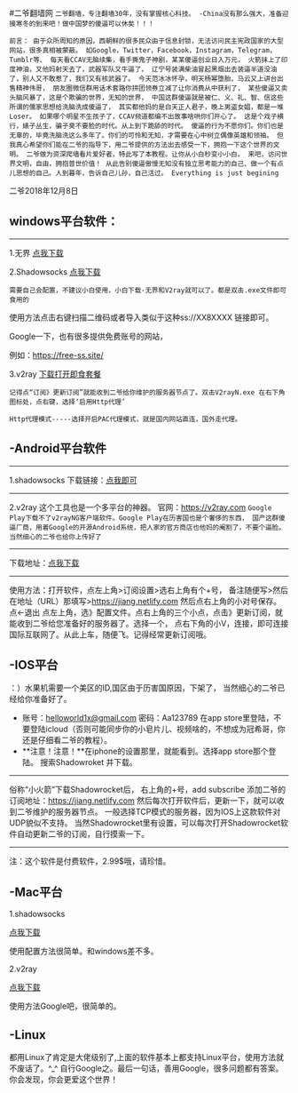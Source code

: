 #二爷翻墙网
`二爷翻墙，专注翻墙30年，没有掌握核心科技。 -China没有那么强大，准备迎接寒冬的到来吧！做中国梦的傻逼可以休矣！！！`

`前言： 由于众所周知的原因，西朝鲜的很多民众由于信息封锁，无法访问民主宪政国家的大型网站，很多真相被蒙蔽。 如Google，Twitter，Facebook，Instagram，Telegram，Tumblr等、 每天看CCAV无脑续集，看手撕鬼子神剧，某某傻逼创业日入万元， 火箭抹上了印度神油，又他妈射天去了，武器军队又牛逼了， 辽宁号装满柴油冒起黑烟出去装逼半道没油了，别人又不敢惹了，我们又有核武器了。 今天范冰冰怀孕，明天杨幂堕胎，马云又上讲台出售精神伟哥， 朋友圈微信群用话术套路你拼团领券立减了让你消费从中获利了， 某些傻逼又卖头脑风暴了，这是个欺骗的世界，无知的世界， 中国这群傻逼就是被仁、义、礼、智、信这些所谓的儒家思想给洗脑洗成傻逼了， 其实都他妈的是白天正人君子，晚上男盗女娼，都是一堆Loser。 如果哪个明星不生孩子了，CCAV频道都编不出故事啥哄你们开心了。 这是个戏子横行，婊子丛生，骗子臭不要脸的时代。从上到下跪舔的时代。 傻逼的行为不愿你们。你们也是无辜的，毕竟洗脑洗这么多年了。你们的可怜和无知，才需要在心中树立偶像英雄和领袖。 但我真心希望你们能在二爷的指导下，用二爷提供的方法出去感受一下，拥抱一下这个世界的文明。 二爷做为资深爬墙看片爱好者，特此写了本教程。让你从小白秒变小小白。 来吧，访问世界文明，自由，拥抱普世价值！ 从此告别傻逼傲慢无知没有独立思考能力的自己、做一个有点儿思想的自己。人到暮年，告诉自己儿孙，自己活过。 Everything is just begining`

二爷2018年12月8日
## windows平台软件： 

------------

1.无界 
[点我下载](https://www.lanzous.com/i2k2l9e  "点我下载")

2.Shadowsocks
[点我下载](https://www.lanzous.com/i2rr23g  "点我下载")

`需要自己会配置，不建议小白使用，小白下载-无界和V2ray就可以了。都是双击.exe文件即可食用的`

使用方法点击右键扫描二维码或者导入类似于这种ss://XX8XXXX 链接即可。 

Google一下，也有很多提供免费账号的网站，

例如：https://free-ss.site/

3.v2ray
[下载打开即食套餐](https://www.lanzous.com/i2ukawj "下载打开即食套餐")


`记得点“订阅》更新订阅”就能收到二爷给你维护的服务器节点了。双击V2rayN.exe 在右下角图标处，点右键，选择‘启用Http代理’`

`Http代理模式-----选择开启PAC代理模式，就是国内网站直连，国外走代理。`

## -Android平台软件

------------

1.shadowsocks
下载链接：[点我即可](https://www.lanzous.com/i2rr16d "下载地址")

------------

 2.v2ray 
 这个工具也是一个多平台的神器。
 官网：https://v2ray.com
 `Google Play下载不了v2rayNG客户端软件。Google Play在历害国也是个奢侈的东西， 国产这群傻逼厂商，用着Google的开源Android系统，把人家的官方商店也他妈的阉割了，不要个逼脸。 当然细心的二爷也给你上传好了`
 
 ------------

下载地址：[点我下载](https://www.lanzous.com/i2qjyab) 
 
 ------------
 使用方法：打开软件，点左上角>订阅设置>选右上角有个+号， 备注随便写>然后在地址（URL）那填写>https://jiang.netlify.com 然后点右上角的小对号保存。点←退出 点左上角，选》配置文件。点右上角的三个小点，点击》更新订阅，就能收到二爷给您准备好的服务器了。选择一个， 点右下角的小V，连接，即可连接国际互联网了。从此上车，随便飞。记得经常更新订阅哦。

## -IOS平台 
：）水果机需要一个美区的ID,国区由于历害国原因，下架了， 当然细心的二爷已经给你准备好了。 
- 账号：helloworld1x@gmail.com 密码：Aa123789 
在app store里登陆，不要登陆icloud（否则可能同步你的小皂片儿、视频啥的，不想成为冠希哥，你还是仔细看二爷的教程）。
-  **注意！注意！**在iphone的设置那里，就能看到。选择app store那个登陆。 搜索Shadowroket 并下载。

------------

俗称“小火箭”下载Shadowrocket后， 右上角的+号，add subscribe 添加二爷的订阅地址：https://jiang.netlify.com 
然后每次打开软件后，更新一下，就可以收到二爷维护的服务器节点。 
一般选择TCP模式的服务器，因为IOS上这款软件对UDP貌似不支持。 当然Shadowrocket里有设置，可以每次打开Shadowrocket软件自动更新二爷的订阅，自行摸索一下。 

------------

注：这个软件是付费软件，2.99$哦，请珍惜。

## -Mac平台 
1.shadowsocks 

[点我下载](https://github.com/shadowsocks/ShadowsocksX-NG/releases)

使用配置方法很简单。和windows差不多。 

2.v2ray 

[点我下载](https://github.com/Cenmrev/V2RayX/releases)

使用方法Google吧，很简单的。

## -Linux
都用Linux了肯定是大佬级别了,上面的软件基本上都支持Linux平台，使用方法就不废话了。^_^ 自行Google之。最后一句话，善用Google，很多问题都有答案。你会发现，你会更爱这个世界！
